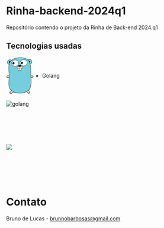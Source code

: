 # Rinha-backend-2024q1
Repositório contendo o projeto da Rinha de Back-end 2024.q1


## Tecnologias usadas

<div style="display: flex; flex-direction: row; align-items: center"> 
<img src="https://raw.githubusercontent.com/docker-library/docs/01c12653951b2fe592c1f93a13b4e289ada0e3a1/golang/logo.png" alt="golang" style="height: 100px;" alt="Golang"/>

- Golang
</div>

<br>

<div style="display: flex; flex-direction: row; align-items: center"> 
<img src="https://miro.medium.com/v2/resize:fit:1200/0*mjG1YdoT7xPcnznN.jpg" alt="golang" style="height: 100px;"/>
</div>
<br>
<div style="display: flex; flex-direction: row; align-items: center"> 
<img src="https://blog.geekhunter.com.br/wp-content/uploads/2019/06/docker-na-pratica-como-construir-uma-aplicacao-2.png" style="height: 100px;"/>
</div>

# Contato
Bruno de Lucas - brunnobarbosas@gmail.com


